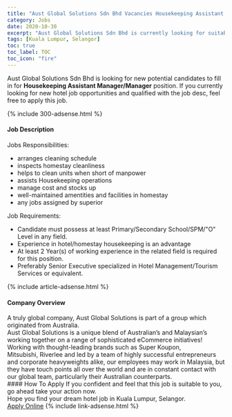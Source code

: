 ```yaml
---
title: "Aust Global Solutions Sdn Bhd Vacancies Housekeeping Assistant Manager/Manager" 
category: Jobs 
date: 2020-10-30 
excerpt: "Aust Global Solutions Sdn Bhd is currently looking for suitable person to fill in the Housekeeping Assistant Manager/Manager which positioned at Kuala Lumpur, Selangor" 
tags: [Kuala Lumpur, Selangor] 
toc: true 
toc_label: TOC 
toc_icon: "fire" 
--- 
```


<p>Aust Global Solutions Sdn Bhd is looking for new potential candidates to fill in for <b>Housekeeping Assistant Manager/Manager</b> position. If you currently looking for new hotel job opportunities and qualified with the job desc, feel free to apply this job.
</p>{% include 300-adsense.html %} 
<div><div><h4>Job Description</h4></div><div><div><span><div><div>Jobs Responsibilities:&#160;</div><ul><li>arranges cleaning schedule</li><li>inspects homestay cleanliness</li><li>helps to clean units when short of manpower&#160;</li><li>assists Housekeeping operations</li><li>manage cost and stocks up</li><li>well-maintained amentities and facilities in homestay</li><li>any jobs assigned by superior</li></ul><div>Job Requirements:</div><ul><li>Candidate must possess at least Primary/Secondary School/SPM/"O" Level&#160;in any field.</li><li>Experience in hotel/homestay housekeeping is an advantage</li><li>At least 2&#160;Year(s) of working experience in the related field is required for this position.</li><li>Preferably Senior Executive specialized in Hotel Management/Tourism Services or equivalent.</li></ul></div></span></div></div></div> 
{% include article-adsense.html %} 
<div><div><h4>Company Overview</h4></div><div><div><span><div><div>A truly global company, Aust Global Solutions is part of a group which originated from Australia.</div>
<div>Aust Global Solutions is a unique blend of Australian&#8217;s and Malaysian&#8217;s working together on a range of sophisticated eCommerce initiatives! Working with thought-leading brands such as Super Koupon, Mitsubishi,&#160;Riverlee and led by a team of highly successful entrepreneurs and corporate heavyweights alike, our employees may work in Malaysia, but they have touch points all over the world and are in constant contact with our global team, particularly their Australian counterparts.</div></div></span></div></div></div> 
#### How To Apply 
If you confident and feel that this job is suitable to you, go ahead take your action now. <br/> 
Hope you find your dream hotel job in Kuala Lumpur, Selangor. <br/> 
<a href="https://www.jobstreet.com.my/en/job/housekeeping-assistant-manager-manager-4413912?jobId=jobstreet-my-job-4413912&sectionRank=5&token=0~6997cd39-1968-4cc0-8ccc-6b049f65bc56&fr=SRP%20View%20In%20New%20Ta" class="btn btn--info" target="_blank" rel="nofollow noopenner">Apply Online</a> 
{% include link-adsense.html %} 